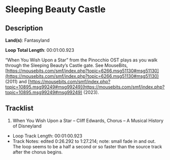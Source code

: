 # Sleeping Beauty Castle

## Description

**Land(s)**: Fantasyland

**Loop Total Length**: 00:01:00.923

“When You Wish Upon a Star” from the Pinocchio OST plays as you walk through the Sleeping Beauty’s Castle gate. See MouseBits, [https://mousebits.com/smf/index.php?topic=6266.msg51130#msg51130](https://mousebits.com/smf/index.php?topic=6266.msg51130#msg51130) (2011) and [https://mousebits.com/smf/index.php?topic=10895.msg99249#msg99249](https://mousebits.com/smf/index.php?topic=10895.msg99249#msg99249) (2023).

## Tracklist

1. When You Wish Upon a Star – Cliff Edwards, Chorus – A Musical History of Disneyland
- Loop Track Length: 00:01:00.923
- Track Notes: edited 0:26.292 to 1:27.214; note: small fade in and out. The loop seems to be a half a second or so faster than the source track after the chorus begins.
